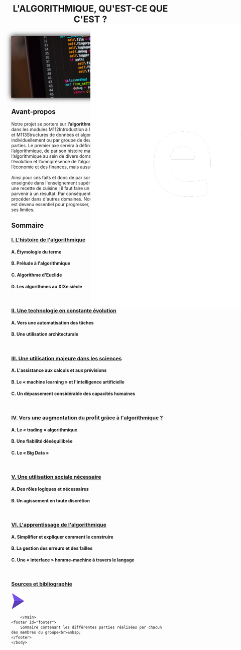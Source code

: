 <!DOCTYPE html>
<html lang="fr">
    <head>
        <meta charset="utf-8" />
        <title>L'algorithmique, qu'est-ce que c'est ?</title>
        <link rel="stylesheet" type="text/css" href="styles/mainpagedesktop.css"/>
        <link rel="stylesheet" type="text/css" href="styles/nav.css"/>
        <link rel="stylesheet" type="text/css" href="styles/scrollbar.css"/>
        <link rel="stylesheet" type="text/css" href="styles/navArrows.css"/>
        <link rel="stylesheet" type="text/css" href="styles/responsive.css"/>
        <link rel="icon" href=img/logo.png />
    </head>
    <body>
        <header>
            <h1 id="title" style="position:relative; top:20px;"><br/>L'ALGORITHMIQUE, QU'EST-CE QUE C'EST ? </h1>
            <a id=blangue href="en_index.html" target="_self"><img id=langue src="img/2.png" alt="langue" style="position:absolute;"></a>
        </header>
        <main>
            <img id="main_img" src="img/bark.jpg" alt="Programming" style="box-shadow: 0 0rem 1rem #000;"/>
            <br />
            <div>
                <h2 class="partie">Avant-propos</h2>
                <p class="content">
                    Notre projet se portera sur <b>l’algorithmique</b> que l’on étudie actuellement dans les modules <span class="tooltip">M112<span class="toolbox">Introduction à l'algorithimique et à la programmation</span></span> et <span class="tooltip">M113<span class="toolbox">Structures de données et algorithmes fondamentaux</span></span>, chacun individuellement ou par groupe de deux,
                    s’occupera de leur partie et sous-parties. Le premier axe servira à définir et donc, à comprendre ce
                    qu’est l’algorithmique, de par son histoire mais aussi de connaître l’utilisation de l’algorithmique au sein de divers domaines. Par la suite, nous
                    étudierons l’évolution et l’omniprésence de l’algorithmique dans le monde de l’économie et des finances, mais aussi parmi la population.<br /><br />Ainsi pour ces
                    faits et donc de par son importance, l’algorithmique est enseignée dans l'enseignement supérieur.
                    Un algorithme est comparable à une recette de cuisine : il faut faire un nombre précis d'action afin de parvenir à un résultat.
                    Par conséquent, on applique la même façon de procéder dans d'autres domaines. Nous verrons comment l'algorithmique est devenu essentiel pour progresser, comment il est utilisé et quelles sont ses limites.
                </p>
            </div>
            <div>
                <h2 class="partie">Sommaire</h2>
                <h3 class="spartie"><a href="lang/fr/fr_histoire.html">I. L'histoire de l'algorithmique</a></h3>
                <h4 class="sspartie">A. Étymologie du terme</h4>
                <h4 class="sspartie">B. Prélude à l'algorithmique</h4>
                <h4 class="sspartie">C. Algorithme d'Euclide</h4>
                <h4 class="sspartie">D. Les algorithmes au XIXe siècle</h4>
                <br />
                <h3 class="spartie"><a href="lang/fr/fr_technologie.html">II. Une technologie en constante évolution</a></h3>
                <h4 class="sspartie">A. Vers une automatisation des tâches</h4>
                <h4 class="sspartie">B. Une utilisation architecturale</h4>
                <br />
                <h3 class="spartie"><a href="lang/fr/fr_sciences.html">III. Une utilisation majeure dans les sciences</a></h3>
                <h4 class="sspartie">A. L'assistance aux calculs et aux prévisions</h4>
                <h4 class="sspartie">B. Le « machine learning » et l'intelligence artificielle</h4>
                <h4 class="sspartie">C. Un dépassement considérable des capacités humaines</h4>
                <br />
                <h3 class="spartie"><a href="lang/fr/fr_economie.html">IV. Vers une augmentation du profit grâce à l'algorithmique ?</a></h3>
                <h4 class="sspartie">A. Le « trading » algorithmique</h4>
                <h4 class="sspartie">B. Une fiabilité déséquilibrée</h4>
                <h4 class="sspartie">C. Le « Big Data »</h4>
                <br />
                <h3 class="spartie"><a href="lang/fr/fr_social.html">V. Une utilisation sociale nécessaire</a></h3>
                <h4 class="sspartie">A. Des rôles logiques et nécessaires</h4>
                <h4 class="sspartie">B. Un agissement en toute discrétion</h4>
                <br />
                <h3 class="spartie"><a href="lang/fr/fr_apprentissage.html">VI. L'apprentissage de l'algorithmique</a></h3>
                <h4 class="sspartie">A. Simplifier et expliquer comment le construire</h4>
                <h4 class="sspartie">B. La gestion des erreurs et des failles</h4>
                <h4 class="sspartie">C. Une « interface » homme-machine à travers le langage</h4>
                <br />
                <h3 class="spartie" id="last"><a href="lang/fr/fr_sources.html">Sources et bibliographie</a></h3>
            </div>
            <div class="navigation">
            <a href="lang/fr/fr_histoire.html"><img class='arrow_right' src="img/arrow_right.png" alt="arrow_right"/></a>
            </div>
            
        </main>
    <footer id="footer">
        Sommaire contenant les différentes parties réalisées par chacun des membres du groupe<br>&nbsp;
    </footer>
    </body>
</html>